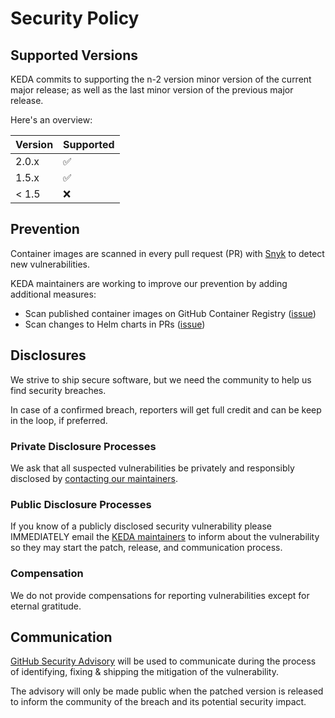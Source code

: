 # Security Policy

## Supported Versions

KEDA commits to supporting the n-2 version minor version of the current major release; as well as the last minor version of the previous major release.

Here's an overview:

| Version | Supported          |
| ------- | ------------------ |
| 2.0.x   | :white_check_mark: |
| 1.5.x   | :white_check_mark: |
| < 1.5   | :x:                |

## Prevention

Container images are scanned in every pull request (PR) with [Snyk](https://snyk.io/) to detect new vulnerabilities.

KEDA maintainers are working to improve our prevention by adding additional measures:

- Scan published container images on GitHub Container Registry ([issue](https://github.com/kedacore/keda/issues/1041))
- Scan changes to Helm charts in PRs ([issue](https://github.com/kedacore/charts/issues/64))

## Disclosures

We strive to ship secure software, but we need the community to help us find security breaches.

In case of a confirmed breach, reporters will get full credit and can be keep in the loop, if
preferred.

### Private Disclosure Processes

We ask that all suspected vulnerabilities be privately and responsibly disclosed by [contacting our maintainers](mailto:cncf-keda-maintainers@lists.cncf.io).

### Public Disclosure Processes

If you know of a publicly disclosed security vulnerability please IMMEDIATELY email the [KEDA maintainers](mailto:cncf-keda-maintainers@lists.cncf.io) to inform about the vulnerability so they may start the patch, release, and communication process.

### Compensation

We do not provide compensations for reporting vulnerabilities except for eternal
gratitude.

## Communication

[GitHub Security Advisory](https://github.com/kedacore/keda/security/advisories) will be used to communicate during the process of  identifying, fixing & shipping the mitigation of the vulnerability.

The advisory will only be made public when the patched version is released to inform the community of the breach and its potential security impact.
